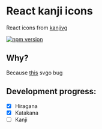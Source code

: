 # React kanji icons

React icons from <a href="https://github.com/KanjiVG/kanjivg">kanjivg</a>

[![npm version](https://badge.fury.io/js/kanji-react-icons.svg)](https://badge.fury.io/js/kanji-react-icons)

## Why?

Because <a href="https://github.com/svg/svgo/issues/1530">this</a> svgo bug

## Development progress:

- [x] Hiragana
- [x] Katakana
- [ ] Kanji

